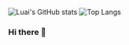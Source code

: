 ![Luai's GitHub stats](https://github-readme-stats.vercel.app/api?username=luaibash&hide=stars&show_icons=true&theme=radical&hide_rank=True)
![Top Langs](https://github-readme-stats.vercel.app/api/top-langs/?username=luaibash&layout=compact)
### Hi there 👋

<!--
**luaibash/luaibash** is a ✨ _special_ ✨ repository because its `README.md` (this file) appears on your GitHub profile.

Here are some ideas to get you started:

- 🔭 I’m currently working on ...
- 🌱 I’m currently learning ...
- 👯 I’m looking to collaborate on ...
- 🤔 I’m looking for help with ...
- 💬 Ask me about ...
- 📫 How to reach me: ...
- 😄 Pronouns: ...
- ⚡ Fun fact: ...
-->
